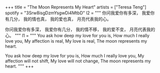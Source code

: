 +++
title = "The Moon Represents My Heart"
artists = ["Teresa Teng"]
spotify = "3Srw8isgDzmYsgwDi4MtbD"
l2 = """
你问我<span class="h1">爱你有多深</span>，
我爱你有几分，
我的<span class="h2">情也真</span>，
我的爱也真，
<span class="h3">月亮代表我的心</span>。

你问我爱你有多深，
我爱你有几分，
我的情不移，
我的爱不变，
月亮代表我的心。
"""
l1 = """
You ask <span class="h1">how deep my love</span> for you is,
How much I really love you,
My <span class="h2">affection is real</span>,
My love is real,
The <span class="h3">moon represents my heart</span>.

You ask how deep my love for you is,
How much I really love you,
My affection will not shift,
My love will not change,
The moon represents my heart.
"""
+++ 